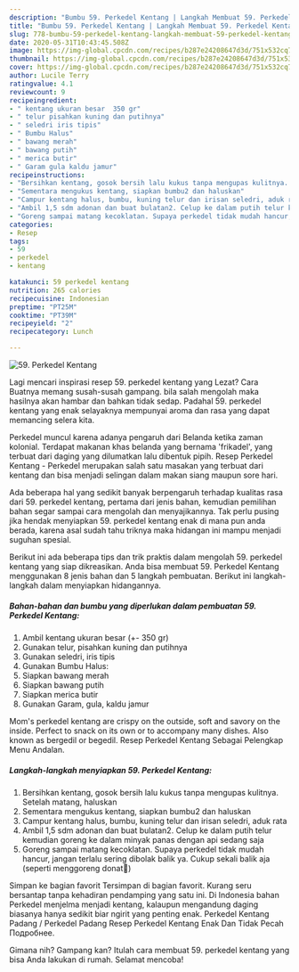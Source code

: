 ```yaml
---
description: "Bumbu 59. Perkedel Kentang | Langkah Membuat 59. Perkedel Kentang Yang Mudah Dan Praktis"
title: "Bumbu 59. Perkedel Kentang | Langkah Membuat 59. Perkedel Kentang Yang Mudah Dan Praktis"
slug: 778-bumbu-59-perkedel-kentang-langkah-membuat-59-perkedel-kentang-yang-mudah-dan-praktis
date: 2020-05-31T10:43:45.508Z
image: https://img-global.cpcdn.com/recipes/b287e24208647d3d/751x532cq70/59-perkedel-kentang-foto-resep-utama.jpg
thumbnail: https://img-global.cpcdn.com/recipes/b287e24208647d3d/751x532cq70/59-perkedel-kentang-foto-resep-utama.jpg
cover: https://img-global.cpcdn.com/recipes/b287e24208647d3d/751x532cq70/59-perkedel-kentang-foto-resep-utama.jpg
author: Lucile Terry
ratingvalue: 4.1
reviewcount: 9
recipeingredient:
- " kentang ukuran besar  350 gr"
- " telur pisahkan kuning dan putihnya"
- " seledri iris tipis"
- " Bumbu Halus"
- " bawang merah"
- " bawang putih"
- " merica butir"
- " Garam gula kaldu jamur"
recipeinstructions:
- "Bersihkan kentang, gosok bersih lalu kukus tanpa mengupas kulitnya. Setelah matang, haluskan"
- "Sementara mengukus kentang, siapkan bumbu2 dan haluskan"
- "Campur kentang halus, bumbu, kuning telur dan irisan seledri, aduk rata"
- "Ambil 1,5 sdm adonan dan buat bulatan2. Celup ke dalam putih telur kemudian goreng ke dalam minyak panas dengan api sedang saja"
- "Goreng sampai matang kecoklatan. Supaya perkedel tidak mudah hancur, jangan terlalu sering dibolak balik ya. Cukup sekali balik aja (seperti menggoreng donat🤭)"
categories:
- Resep
tags:
- 59
- perkedel
- kentang

katakunci: 59 perkedel kentang 
nutrition: 265 calories
recipecuisine: Indonesian
preptime: "PT25M"
cooktime: "PT39M"
recipeyield: "2"
recipecategory: Lunch

---
```



![59. Perkedel Kentang](https://img-global.cpcdn.com/recipes/b287e24208647d3d/751x532cq70/59-perkedel-kentang-foto-resep-utama.jpg)

Lagi mencari inspirasi resep 59. perkedel kentang yang Lezat? Cara Buatnya memang susah-susah gampang. bila salah mengolah maka hasilnya akan hambar dan bahkan tidak sedap. Padahal 59. perkedel kentang yang enak selayaknya mempunyai aroma dan rasa yang dapat memancing selera kita.

Perkedel muncul karena adanya pengaruh dari Belanda ketika zaman kolonial. Terdapat makanan khas belanda yang bernama &#39;frikadel&#39;, yang terbuat dari daging yang dilumatkan lalu dibentuk pipih. Resep Perkedel Kentang - Perkedel merupakan salah satu masakan yang terbuat dari kentang dan bisa menjadi selingan dalam makan siang maupun sore hari.

Ada beberapa hal yang sedikit banyak berpengaruh terhadap kualitas rasa dari 59. perkedel kentang, pertama dari jenis bahan, kemudian pemilihan bahan segar sampai cara mengolah dan menyajikannya. Tak perlu pusing jika hendak menyiapkan 59. perkedel kentang enak di mana pun anda berada, karena asal sudah tahu triknya maka hidangan ini mampu menjadi suguhan spesial.


Berikut ini ada beberapa tips dan trik praktis dalam mengolah 59. perkedel kentang yang siap dikreasikan. Anda bisa membuat 59. Perkedel Kentang menggunakan 8 jenis bahan dan 5 langkah pembuatan. Berikut ini langkah-langkah dalam menyiapkan hidangannya.

<!--inarticleads1-->

##### Bahan-bahan dan bumbu yang diperlukan dalam pembuatan 59. Perkedel Kentang:

1. Ambil  kentang ukuran besar (+- 350 gr)
1. Gunakan  telur, pisahkan kuning dan putihnya
1. Gunakan  seledri, iris tipis
1. Gunakan  Bumbu Halus:
1. Siapkan  bawang merah
1. Siapkan  bawang putih
1. Siapkan  merica butir
1. Gunakan  Garam, gula, kaldu jamur


Mom&#39;s perkedel kentang are crispy on the outside, soft and savory on the inside. Perfect to snack on its own or to accompany many dishes. Also known as bergedil or begedil. Resep Perkedel Kentang Sebagai Pelengkap Menu Andalan. 

<!--inarticleads2-->

##### Langkah-langkah menyiapkan 59. Perkedel Kentang:

1. Bersihkan kentang, gosok bersih lalu kukus tanpa mengupas kulitnya. Setelah matang, haluskan
1. Sementara mengukus kentang, siapkan bumbu2 dan haluskan
1. Campur kentang halus, bumbu, kuning telur dan irisan seledri, aduk rata
1. Ambil 1,5 sdm adonan dan buat bulatan2. Celup ke dalam putih telur kemudian goreng ke dalam minyak panas dengan api sedang saja
1. Goreng sampai matang kecoklatan. Supaya perkedel tidak mudah hancur, jangan terlalu sering dibolak balik ya. Cukup sekali balik aja (seperti menggoreng donat🤭)


Simpan ke bagian favorit Tersimpan di bagian favorit. Kurang seru bersantap tanpa kehadiran pendamping yang satu ini. Di Indonesia bahan Perkedel menjelma menjadi kentang, kalaupun mengandung daging biasanya hanya sedikit biar ngirit yang penting enak. Perkedel Kentang Padang / Perkedel Padang Resep Perkedel Kentang Enak Dan Tidak Pecah Подробнее. 

Gimana nih? Gampang kan? Itulah cara membuat 59. perkedel kentang yang bisa Anda lakukan di rumah. Selamat mencoba!
